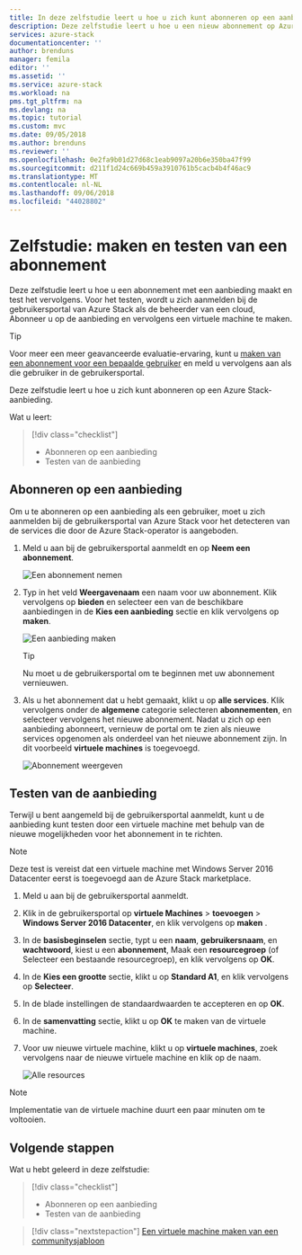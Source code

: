 ```yaml
---
title: In deze zelfstudie leert u hoe u zich kunt abonneren op een aanbieding van Azure Stack | Microsoft Docs
description: Deze zelfstudie leert u hoe u een nieuw abonnement op Azure Stack-services maken en testen van de aanbieding door te maken van een virtuele testmachine.
services: azure-stack
documentationcenter: ''
author: brenduns
manager: femila
editor: ''
ms.assetid: ''
ms.service: azure-stack
ms.workload: na
pms.tgt_pltfrm: na
ms.devlang: na
ms.topic: tutorial
ms.custom: mvc
ms.date: 09/05/2018
ms.author: brenduns
ms.reviewer: ''
ms.openlocfilehash: 0e2fa9b01d27d68c1eab9097a20b6e350ba47f99
ms.sourcegitcommit: d211f1d24c669b459a3910761b5cacb4b4f46ac9
ms.translationtype: MT
ms.contentlocale: nl-NL
ms.lasthandoff: 09/06/2018
ms.locfileid: "44028802"
---
```

# <a name="tutorial-create-and-test-a-subscription"></a>Zelfstudie: maken en testen van een abonnement
Deze zelfstudie leert u hoe u een abonnement met een aanbieding maakt en test het vervolgens. Voor het testen, wordt u zich aanmelden bij de gebruikersportal van Azure Stack als de beheerder van een cloud, Abonneer u op de aanbieding en vervolgens een virtuele machine te maken.

> [!TIP]
> Voor meer een meer geavanceerde evaluatie-ervaring, kunt u [maken van een abonnement voor een bepaalde gebruiker](https://docs.microsoft.com/azure/azure-stack/azure-stack-subscribe-plan-provision-vm#create-a-subscription-as-a-cloud-operator) en meld u vervolgens aan als die gebruiker in de gebruikersportal. 

Deze zelfstudie leert u hoe u zich kunt abonneren op een Azure Stack-aanbieding.

Wat u leert:

> [!div class="checklist"]
> * Abonneren op een aanbieding 
> * Testen van de aanbieding

## <a name="subscribe-to-an-offer"></a>Abonneren op een aanbieding
Om u te abonneren op een aanbieding als een gebruiker, moet u zich aanmelden bij de gebruikersportal van Azure Stack voor het detecteren van de services die door de Azure Stack-operator is aangeboden.

1. Meld u aan bij de gebruikersportal aanmeldt en op **Neem een abonnement**.

   ![Een abonnement nemen](media/azure-stack-subscribe-services/get-subscription.png)

2. Typ in het veld **Weergavenaam** een naam voor uw abonnement. Klik vervolgens op **bieden** en selecteer een van de beschikbare aanbiedingen in de **Kies een aanbieding** sectie en klik vervolgens op **maken**.

   ![Een aanbieding maken](media/azure-stack-subscribe-services/create-subscription.png)

   > [!TIP]
   > Nu moet u de gebruikersportal om te beginnen met uw abonnement vernieuwen.

3. Als u het abonnement dat u hebt gemaakt, klikt u op **alle services**.  Klik vervolgens onder de **algemene** categorie selecteren **abonnementen**, en selecteer vervolgens het nieuwe abonnement. Nadat u zich op een aanbieding abonneert, vernieuw de portal om te zien als nieuwe services opgenomen als onderdeel van het nieuwe abonnement zijn. In dit voorbeeld **virtuele machines** is toegevoegd.

   ![Abonnement weergeven](media/azure-stack-subscribe-services/view-subscription.png)


## <a name="test-the-offer"></a>Testen van de aanbieding
Terwijl u bent aangemeld bij de gebruikersportal aanmeldt, kunt u de aanbieding kunt testen door een virtuele machine met behulp van de nieuwe mogelijkheden voor het abonnement in te richten. 

> [!NOTE]
> Deze test is vereist dat een virtuele machine met Windows Server 2016 Datacenter eerst is toegevoegd aan de Azure Stack marketplace. 

1. Meld u aan bij de gebruikersportal aanmeldt.

2. Klik in de gebruikersportal op **virtuele Machines** > **toevoegen** > **Windows Server 2016 Datacenter**, en klik vervolgens op **maken** .

3. In de **basisbeginselen** sectie, typt u een **naam**, **gebruikersnaam**, en **wachtwoord**, kiest u een **abonnement**, Maak een **resourcegroep** (of Selecteer een bestaande resourcegroep), en klik vervolgens op **OK**.

4. In de **Kies een grootte** sectie, klikt u op **Standard A1**, en klik vervolgens op **Selecteer**.  

5. In de blade instellingen de standaardwaarden te accepteren en op **OK**.

6. In de **samenvatting** sectie, klikt u op **OK** te maken van de virtuele machine.  

7. Voor uw nieuwe virtuele machine, klikt u op **virtuele machines**, zoek vervolgens naar de nieuwe virtuele machine en klik op de naam.

    ![Alle resources](media/azure-stack-subscribe-services/view-vm.png)

> [!NOTE]
> Implementatie van de virtuele machine duurt een paar minuten om te voltooien.


## <a name="next-steps"></a>Volgende stappen

Wat u hebt geleerd in deze zelfstudie:

> [!div class="checklist"]
> * Abonneren op een aanbieding 
> * Testen van de aanbieding


> [!div class="nextstepaction"]
> [Een virtuele machine maken van een communitysjabloon](azure-stack-create-vm-template.md)